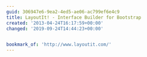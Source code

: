 ```yaml
---
guid: 306947e6-9ea2-4ed5-ae06-ac799ef6e4c9
title: LayoutIt! - Interface Builder for Bootstrap
created: '2013-04-24T16:17:59+00:00'
changed: '2019-09-24T14:44:23+00:00'


bookmark_of: 'http://www.layoutit.com/'
---
```




